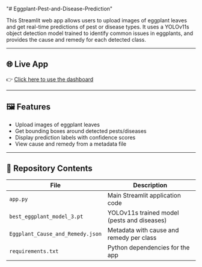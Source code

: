 "# Eggplant-Pest-and-Disease-Prediction" 

This Streamlit web app allows users to upload images of eggplant leaves and get real-time predictions of pest or disease types. It uses a YOLOv11s object detection model trained to identify common issues in eggplants, and provides the cause and remedy for each detected class.

---

## 🌐 Live App

👉 [Click here to use the dashboard]([https://your-streamlit-link.streamlit.app/](https://eggplant-pest-and-disease-prediction-1.streamlit.app/))  

---

## 🖼️ Features

- Upload images of eggplant leaves
- Get bounding boxes around detected pests/diseases
- Display prediction labels with confidence scores
- View cause and remedy from a metadata file

---

## 📁 Repository Contents

| File                          | Description                                      |
|------------------------------|--------------------------------------------------|
| `app.py`                     | Main Streamlit application code                  |
| `best_eggplant_model_3.pt`   | YOLOv11s trained model (pests and diseases)        |
| `Eggplant_Cause_and_Remedy.json` | Metadata with cause and remedy per class   |
| `requirements.txt`           | Python dependencies for the app                  |
